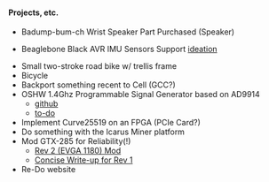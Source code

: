 #### Projects, etc.

- Badump-bum-ch Wrist Speaker
  Part Purchased (Speaker)

- Beaglebone Black AVR IMU Sensors Support
  [ideation](/projects/misc/bbb_avr/)

* Small two-stroke road bike w/ trellis frame 
* Bicycle
* Backport something recent to Cell (GCC?)
* OSHW 1.4Ghz Programmable Signal Generator based on AD9914
    - [github](github.com/mechanart/ghz_sig_gen)
    - [to-do](/projects/ham_radio/ghz_sig_gen/)
* Implement Curve25519 on an FPGA (PCIe Card?)
* Do something with the Icarus Miner platform
* Mod GTX-285 for Reliability(!)
    - [Rev 2 (EVGA 1180) Mod](http://www.techpowerup.com/forums/threads/gtx-285-1180-vmod-guide.110950/)
    - [Concise Write-up for Rev 1](http://www.techpowerup.com/articles/overclocking/voltmods/156)
* Re-Do website

